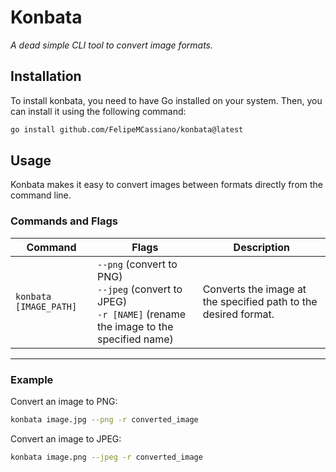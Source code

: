 # **Konbata**  
*A dead simple CLI tool to convert image formats.*

## Installation

To install konbata, you need to have Go installed on your system. Then, you can install it using the following command:

```bash
go install github.com/FelipeMCassiano/konbata@latest
```

## **Usage**  
Konbata makes it easy to convert images between formats directly from the command line.

### **Commands and Flags**  
| **Command**            | **Flags**                                   | **Description**                                             |  
|-------------------------|---------------------------------------------|-------------------------------------------------------------|  
| `konbata [IMAGE_PATH]`  | `--png` (convert to PNG) <br> `--jpeg` (convert to JPEG) <br> `-r [NAME]` (rename the image to the specified name)| Converts the image at the specified path to the desired format. |

---

### **Example**  
Convert an image to PNG:  
```bash
konbata image.jpg --png -r converted_image
```

Convert an image to JPEG:  
```bash
konbata image.png --jpeg -r converted_image
```
